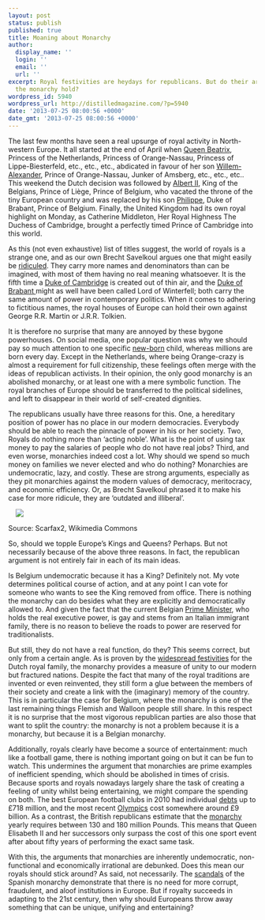 ```yaml
---
layout: post
status: publish
published: true
title: Moaning about Monarchy
author:
  display_name: ''
  login: ''
  email: ''
  url: ''
excerpt: Royal festivities are heydays for republicans. But do their arguments against
  the monarchy hold?
wordpress_id: 5940
wordpress_url: http://distilledmagazine.com/?p=5940
date: '2013-07-25 08:00:56 +0000'
date_gmt: '2013-07-25 08:00:56 +0000'
---
```

<p>The last few months have seen a real upsurge of royal activity in North-western Europe. It all started at the end of April when <a href="http://distilledmagazine.com/wp-content/uploads/2013/07/Queen_Beatrix">Queen Beatrix</a>, Princess of the Netherlands, Princess of Orange-Nassau, Princess of Lippe-Biesterfeld, etc., etc., etc., abdicated in favour of her son <a href="http://distilledmagazine.com/wp-content/uploads/2013/07/Willem-Alexander_of_the_Netherlands">Willem-Alexander</a>, Prince of Orange-Nassau, Junker of Amsberg, etc., etc., etc.. This weekend the Dutch decision was followed by <a href="http://distilledmagazine.com/wp-content/uploads/2013/07/Albert_II_of_Belgium">Albert II</a>, King of the Belgians, Prince of Liège, Prince of Belgium, who vacated the throne of the tiny European country and was replaced by his son <a href="http://distilledmagazine.com/wp-content/uploads/2013/07/Philippe_of_Belgium">Philippe</a>, Duke of Brabant, Prince of Belgium. Finally, the United Kingdom had its own royal highlight on Monday, as Catherine Middleton, Her Royal Highness The Duchess of Cambridge, brought a perfectly timed Prince of Cambridge into this world.</p>
<p>As this (not even exhaustive) list of titles suggest, the world of royals is a strange one, and as our own Brecht Savelkoul argues one that might easily be <a href="http://distilledmagazine.com/ridicule-royalty/">ridiculed</a>. They carry more names and denominators than can be imagined, with most of them having no real meaning whatsoever. It is the fifth time a <a href="http://distilledmagazine.com/wp-content/uploads/2013/07/Duke_of_Cambridge">Duke of Cambridge</a> is created out of thin air, and the <a href="http://distilledmagazine.com/wp-content/uploads/2013/07/Duke_of_Brabant">Duke of Brabant </a>might as well have been called Lord of Winterfell; both carry the same amount of power in contemporary politics. When it comes to adhering to fictitious names, the royal houses of Europe can hold their own against George R.R. Martin or J.R.R. Tolkien.
<p class="break">It is therefore no surprise that many are annoyed by these bygone powerhouses. On social media, one popular question was why we should pay so much attention to one specific <a href="http://distilledmagazine.com/wp-content/uploads/2013/07/royal-baby-spoof_n_3634135.html?utm_hp_ref=mostpopular">new-born</a> child, whereas millions are born every day. Except in the Netherlands, where being Orange-crazy is almost a requirement for full citizenship, these feelings often merge with the ideas of republican activists. In their opinion, the only good monarchy is an abolished monarchy, or at least one with a mere symbolic function. The royal branches of Europe should be transferred to the political sidelines, and left to disappear in their world of self-created dignities.
<p>The republicans usually have three reasons for this. One, a hereditary position of power has no place in our modern democracies. Everybody should be able to reach the pinnacle of power in his or her society. Two, Royals do nothing more than ‘acting noble’. What is the point of using tax money to pay the salaries of people who do not have real jobs? Third, and even worse, monarchies indeed cost a lot. Why should we spend so much money on families we never elected and who do nothing? Monarchies are undemocratic, lazy, and costly. These are strong arguments, especially as they pit monarchies against the modern values of democracy, meritocracy, and economic efficiency. Or, as Brecht Savelkoul phrased it to make his case for more ridicule, they are ‘outdated and illiberal’.
<p class="break">
<div class=" wp-image-5638 alignleft" style="width: 300px">
<div class="image"><img style="max-width: 90%; max-height: 90%; margin: auto; display: block;" src="http://distilledmagazine.com/wp-content/uploads/2013/07/The_British_royal_family_on_the_balcony_of_Buckingham_Palace.JPG" /></div>
<p class="caption">Source: Scarfax2, Wikimedia Commons</p>
</div>
<p>So, should we topple Europe’s Kings and Queens? Perhaps. But not necessarily because of the above three reasons. In fact, the republican argument is not entirely fair in each of its main ideas.
<p>Is Belgium undemocratic because it has a King? Definitely not. My vote determines political course of action, and at any point I can vote for someone who wants to see the King removed from office. There is nothing the monarchy can do besides what they are explicitly and democratically allowed to. And given the fact that the current Belgian <a href="http://distilledmagazine.com/wp-content/uploads/2013/07/Elio_Di_Rupo">Prime Minister</a>, who holds the real executive power, is gay and stems from an Italian immigrant family, there is no reason to believe the roads to power are reserved for traditionalists.
<p>But still, they do not have a real function, do they? This seems correct, but only from a certain angle. As is proven by the <a href="http://distilledmagazine.com/wp-content/uploads/2013/07/world-europe-22353398">widespread festivities</a> for the Dutch royal family, the monarchy provides a measure of unity to our modern but fractured nations. Despite the fact that many of the royal traditions are invented or even reinvented, they still form a glue between the members of their society and create a link with the (imaginary) memory of the country. This is in particular the case for Belgium, where the monarchy is one of the last remaining things Flemish and Walloon people still share. In this respect it is no surprise that the most vigorous republican parties are also those that want to split the country: the monarchy is not a problem because it is a monarchy, but because it is a Belgian monarchy.
<p>Additionally, royals clearly have become a source of entertainment: much like a football game, there is nothing important going on but it can be fun to watch. This undermines the argument that monarchies are prime examples of inefficient spending, which should be abolished in times of crisis. Because sports and royals nowadays largely share the task of creating a feeling of unity whilst being entertaining, we might compare the spending on both. The best European football clubs in 2010 had individual <a href="http://distilledmagazine.com/wp-content/uploads/2013/07/50035">debts</a> up to £718 million, and the most recent <a href="http://distilledmagazine.com/wp-content/uploads/2013/07/london-2012-olympics-cost-total">Olympics</a> cost somewhere around £9 billion. As a contrast, the British republicans estimate that the <a href="http://distilledmagazine.com/wp-content/uploads/2013/07/Monarchy_of_the_United_Kingdom">monarchy</a> yearly requires between 130 and 180 million Pounds. This means that Queen Elisabeth II and her successors only surpass the cost of this one sport event after about fifty years of performing the exact same task.
<p class="break">With this, the arguments that monarchies are inherently undemocratic, non-functional and economically irrational are debunked. Does this mean our royals should stick around? As said, not necessarily. The <a href="http://distilledmagazine.com/wp-content/uploads/2013/07/1367920720_841568.html">scandals</a> of the Spanish monarchy demonstrate that there is no need for more corrupt, fraudulent, and aloof institutions in Europe. But if royalty succeeds in adapting to the 21st century, then why should Europeans throw away something that can be unique, unifying and entertaining?<br />
